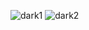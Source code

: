 ![dark1](https://github.com/cyruu/JavaScript/assets/133951860/5514612b-702a-4e3f-a5d3-bd2e724e34c9)
![dark2](https://github.com/cyruu/JavaScript/assets/133951860/dcde254f-3243-4c78-bd3b-85d358cb29a7)
